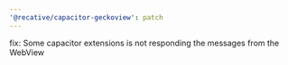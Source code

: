 ```yaml
---
'@recative/capacitor-geckoview': patch
---
```


fix: Some capacitor extensions is not responding the messages from the WebView
